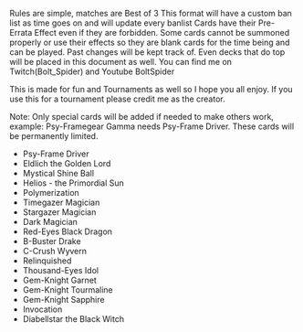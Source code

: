 Rules are simple, matches are Best of 3 This format will have a custom ban list as time goes on and will update every banlist Cards have their Pre-Errata Effect even if they are forbidden. Some cards cannot be summoned properly or use their effects so they are blank cards for the time being and can be played. Past changes will be kept track of. Even decks that do top will be placed in this document as well. You can find me on Twitch(Bolt_Spider) and Youtube BoltSpider

This is made for fun and Tournaments as well so I hope you all enjoy. If you use this for a tournament please credit me as the creator.

Note: Only special cards will be added if needed to make others work, example: Psy-Framegear Gamma needs Psy-Frame Driver. These cards will be permanently limited.
 - Psy-Frame Driver
 - Eldlich the Golden Lord
 - Mystical Shine Ball
 - Helios - the Primordial Sun
 - Polymerization
 - Timegazer Magician
 - Stargazer Magician
 - Dark Magician
 - Red-Eyes Black Dragon
 - B-Buster Drake
 - C-Crush Wyvern
 - Relinquished
 - Thousand-Eyes Idol
 - Gem-Knight Garnet
 - Gem-Knight Tourmaline
 - Gem-Knight Sapphire
 - Invocation
 - Diabellstar the Black Witch
